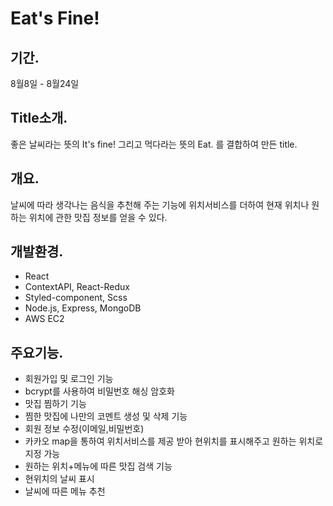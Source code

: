 ﻿# Eat's Fine!
 
 ## 기간.
 8월8일 - 8월24일

 ## Title소개.
좋은 날씨라는 뜻의 It's fine!
그리고 먹다라는 뜻의 Eat.
를 결합하여 만든 title.

## 개요.
날씨에 따라 생각나는 음식을 추천해 주는 기능에 위치서비스를 더하여 현재 위치나 원하는 위치에 관한 맛집 정보를 얻을 수 있다.

## 개발환경.
* React
* ContextAPI, React-Redux
* Styled-component, Scss
* Node.js, Express, MongoDB
* AWS EC2

## 주요기능.
* 회원가입 및 로그인 기능
* bcrypt를 사용하여 비밀번호 해싱 암호화
* 맛집 찜하기 기능
* 찜한 맛집에 나만의 코멘트 생성 및 삭제 기능
* 회원 정보 수정(이메일,비밀번호)
* 카카오 map을 통하여 위치서비스를 제공 받아 현위치를 표시해주고 원하는 위치로 지정 가능
* 원하는 위치+메뉴에 따른 맛집 검색 기능
* 현위치의 날씨 표시
* 날씨에 따른 메뉴 추천
